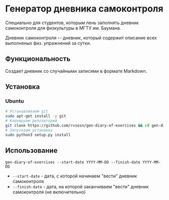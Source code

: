 # Генератор дневника самоконтроля
Специально для студентов, которым лень заполнять дневник самоконтроля для физкультуры в МГТУ им. Баумана.

Дневник самоконтроля -- дневник, который содержит описание всех выполненых физ. упражнений за сутки.

## Функциональность
Создает дневник со случайными записями в формате Markdown.

## Установка
### Ubuntu
```bash
# Устанавливаем git
sudo apt-get install -y git
# Клонируем репозиторий
git clone https://github.com/rvsosn/gen-diary-of-exercises && cd gen-diary-of-exercises
# Запускаем установку
sudo python3 setup.py install
```

## Использование
```
gen-diary-of-exercises --start-date YYYY-MM-DD --finish-date YYYY-MM-DD
```
* `--start-date` - дата, с которой начинаем "вести" дневник самоконтроля
* `--finish-date` - дата, на которой заканчиваем "вести" дневник самоконтроля (не включительно)
